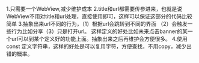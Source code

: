 1.只需要一个WebView,减少维护成本
2.title和url都需要传参进来，也就是说WebView不用对title和url处理，直接使用即可，这样可以保证这部分的代码比较简单
3.抽象出来url不同的行为，（1）根据url会跳转到不同的界面 （2）会触发一些行为比如分享（3）只是打开url。 
这样定义的好处比如未来点击banner的某一个url可以到某个定义好的功能上面。抽象出来之后再维护会方便很多。
4.使用const 定义字符串，这样的好处是可以复用字符，方便查找，不用copy，减少出错的概率。



